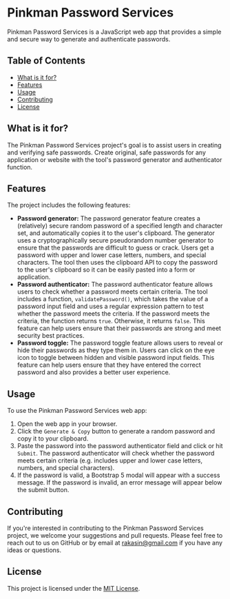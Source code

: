 # Pinkman Password Services

Pinkman Password Services is a JavaScript web app that provides a simple and secure way to generate and authenticate passwords.

## Table of Contents

- [What is it for?](#what-is-it-for)
- [Features](#features)
- [Usage](#usage)
- [Contributing](#contributing)
- [License](#license)

## What is it for?

The Pinkman Password Services project's goal is to assist users in creating and verifying safe passwords. Create original, safe passwords for any application or website with the tool's password generator and authenticator function.

## Features

The project includes the following features:

- **Password generator:** The password generator feature creates a (relatively) secure random password of a specified length and character set, and automatically copies it to the user's clipboard. The generator uses a cryptographically secure pseudorandom number generator to ensure that the passwords are difficult to guess or crack. Users get a password with upper and lower case letters, numbers, and special characters. The tool then uses the clipboard API to copy the password to the user's clipboard so it can be easily pasted into a form or application.
- **Password authenticator:** The password authenticator feature allows users to check whether a password meets certain criteria. The tool includes a function, `validatePassword()`, which takes the value of a password input field and uses a regular expression pattern to test whether the password meets the criteria. If the password meets the criteria, the function returns `true`. Otherwise, it returns `false`. This feature can help users ensure that their passwords are strong and meet security best practices.
- **Password toggle:** The password toggle feature allows users to reveal or hide their passwords as they type them in. Users can click on the eye icon to toggle between hidden and visible password input fields. This feature can help users ensure that they have entered the correct password and also provides a better user experience.

## Usage

To use the Pinkman Password Services web app:

1. Open the web app in your browser.
2. Click the `Generate & Copy` button to generate a random password and copy it to your clipboard.
3. Paste the password into the password authenticator field and click or hit `Submit`. The password authenticator will check whether the password meets certain criteria (e.g. includes upper and lower case letters, numbers, and special characters).
4. If the password is valid, a Bootstrap 5 modal will appear with a success message. If the password is invalid, an error message will appear below the submit button.

## Contributing

If you're interested in contributing to the Pinkman Password Services project, we welcome your suggestions and pull requests. Please feel free to reach out to us on GitHub or by email at rakasin@gmail.com if you have any ideas or questions.

## License

This project is licensed under the [MIT License](https://mit-license.org/).
